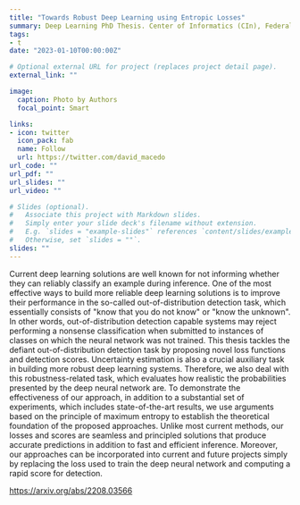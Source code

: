 ```yaml
---
title: "Towards Robust Deep Learning using Entropic Losses"
summary: Deep Learning PhD Thesis. Center of Informatics (CIn), Federal University of Pernambuco (UFPE).
tags:
- t
date: "2023-01-10T00:00:00Z"

# Optional external URL for project (replaces project detail page).
external_link: ""

image:
  caption: Photo by Authors
  focal_point: Smart

links:
- icon: twitter
  icon_pack: fab
  name: Follow
  url: https://twitter.com/david_macedo
url_code: ""
url_pdf: ""
url_slides: ""
url_video: ""

# Slides (optional).
#   Associate this project with Markdown slides.
#   Simply enter your slide deck's filename without extension.
#   E.g. `slides = "example-slides"` references `content/slides/example-slides.md`.
#   Otherwise, set `slides = ""`.
slides: ""
---
```


Current deep learning solutions are well known for not informing whether they can reliably classify an example during inference. One of the most effective ways to build more reliable deep learning solutions is to improve their performance in the so-called out-of-distribution detection task, which essentially consists of "know that you do not know" or "know the unknown". In other words, out-of-distribution detection capable systems may reject performing a nonsense classification when submitted to instances of classes on which the neural network was not trained. This thesis tackles the defiant out-of-distribution detection task by proposing novel loss functions and detection scores. Uncertainty estimation is also a crucial auxiliary task in building more robust deep learning systems. Therefore, we also deal with this robustness-related task, which evaluates how realistic the probabilities presented by the deep neural network are. To demonstrate the effectiveness of our approach, in addition to a substantial set of experiments, which includes state-of-the-art results, we use arguments based on the principle of maximum entropy to establish the theoretical foundation of the proposed approaches. Unlike most current methods, our losses and scores are seamless and principled solutions that produce accurate predictions in addition to fast and efficient inference. Moreover, our approaches can be incorporated into current and future projects simply by replacing the loss used to train the deep neural network and computing a rapid score for detection.

https://arxiv.org/abs/2208.03566
